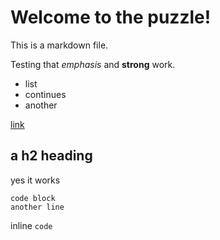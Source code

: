 # Welcome to the puzzle!

This is a markdown file.

Testing that *emphasis* and **strong** work.

- list
- continues
- another

[link](https://dev.to/atan/what-is-ctf-and-how-to-get-started-3f04)

## a h2 heading

yes it works

    code block
    another line

inline `code`
